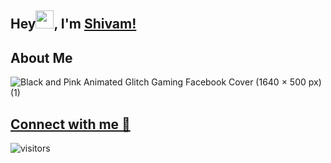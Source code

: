 
 ## Hey<img src="https://github.com/TheDudeThatCode/TheDudeThatCode/blob/master/Assets/Hi.gif" width="29">,  I'm [Shivam!](https://bio.link/shivams) 

## About Me

   ![Black and Pink Animated Glitch Gaming Facebook Cover (1640 × 500 px) (1)](https://user-images.githubusercontent.com/91419219/183250122-851914c5-8bd3-44af-9a80-34e0879da913.png)




## [Connect with me 💬](https://bio.link/shivams)
![visitors](https://visitor-badge.laobi.icu/badge?page_id=shivam-sharma7.shivam-sharma7)

<!-- <h1 align = "center">
  
  <a href="https://twitter.com/meshivamsharma" target="_blank"><img alt="Twitter" title="Twitter" src="https://img.shields.io/badge/-Twitter-1DA1F2?style=for-the-badge&logo=twitter&logoColor=white"/>
</a> <a href="https://www.linkedin.com/in/meshivamsharma/" target="_blank"><img alt="LinkedIn" title="LinkedIn" src="https://img.shields.io/badge/LinkedIn-%230077B5.svg?&style=for-the-badge&logo=linkedin&logoColor=white"/>
<a href="mailto:meshivam81@gmail.com" target="_blank"><img alt="Mail" title="Mail" src="https://img.shields.io/badge/-Email-c14438?style=for-the-badge&logo=Gmail&logoColor=white">
</a>
</h1>

 ## 📈 Stats

<p align="center">
  
  <img width="48%" src="https://github-readme-stats.vercel.app/api?username=shivam-sharma7&show_icons=true&theme=tokyonight" />
  <img width="48%" src="https://github-readme-streak-stats.herokuapp.com/?user=shivam-sharma7&theme=tokyonight" />
</p>
<br> -->

 
